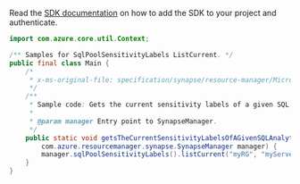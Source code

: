 Read the [SDK documentation](https://github.com/Azure/azure-sdk-for-java/blob/azure-resourcemanager-synapse_1.0.0-beta.6/sdk/synapse/azure-resourcemanager-synapse/README.md) on how to add the SDK to your project and authenticate.

```java
import com.azure.core.util.Context;

/** Samples for SqlPoolSensitivityLabels ListCurrent. */
public final class Main {
    /*
     * x-ms-original-file: specification/synapse/resource-manager/Microsoft.Synapse/stable/2021-06-01/examples/ListSqlPoolsSensitivityLabelsWithSourceCurrent.json
     */
    /**
     * Sample code: Gets the current sensitivity labels of a given SQL Analytics pool.
     *
     * @param manager Entry point to SynapseManager.
     */
    public static void getsTheCurrentSensitivityLabelsOfAGivenSQLAnalyticsPool(
        com.azure.resourcemanager.synapse.SynapseManager manager) {
        manager.sqlPoolSensitivityLabels().listCurrent("myRG", "myServer", "myDatabase", null, Context.NONE);
    }
}
```
